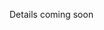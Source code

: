 Details coming soon
<!-- Slide deck: https://www.slideshare.net/secret/tu4YwrsP1v9Pu5
Homework assignments:
- Big O part 1
- Restricted Arrays
-->
